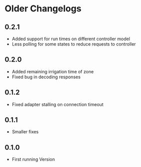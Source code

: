 # Older Changelogs
## 0.2.1

-   Added support for run times on different controller model
-   Less polling for some states to reduce requests to controller

## 0.2.0

-   Added remaining irrigation time of zone
-   Fixed bug in decoding responses

## 0.1.2

-   Fixed adapter stalling on connection timeout

## 0.1.1

-   Smaller fixes

## 0.1.0

-   First running Version
